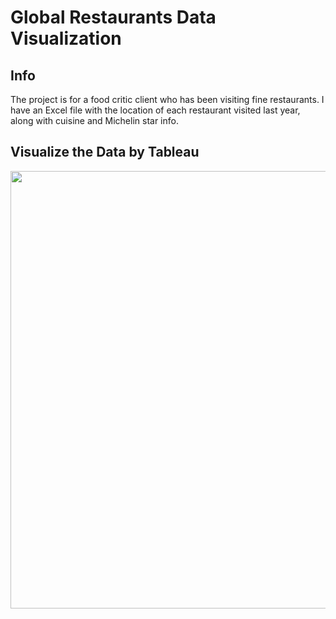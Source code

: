 # Global Restaurants Data Visualization

## Info
The project is for a food critic client who has been visiting fine restaurants. I have an Excel file with the location of each restaurant visited last year, along with cuisine and Michelin star info.


## Visualize the Data by Tableau

<p align="Left">
  <img src="https://github.com/user-attachments/assets/f3ac8694-23dc-43fa-bae5-32cc0a7814fa" width="700"/>
</p>

